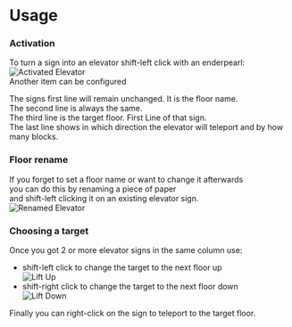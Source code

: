 [activate-lift]: https://raw.githubusercontent.com/CubeEngine/modules-extra/master/elevator/docs/image/activate-lift.jpg
[rename-lift]: https://raw.githubusercontent.com/CubeEngine/modules-extra/master/elevator/docs/image/rename-lift.jpg
[liftup]: https://raw.githubusercontent.com/CubeEngine/modules-extra/master/elevator/docs/image/liftup.jpg
[liftdown]: https://raw.githubusercontent.com/CubeEngine/modules-extra/master/elevator/docs/image/liftdown.jpg
# Usage

### Activation

To turn a sign into an elevator shift-left click with an enderpearl:  
![Activated Elevator][activate-lift]  
Another item can be configured 

The signs first line will remain unchanged. It is the floor name.  
The second line is always the same.  
The third line is the target floor. First Line of that sign.  
The last line shows in which direction the elevator will teleport and by how many blocks.  

### Floor rename

If you forget to set a floor name or want to change it afterwards  
you can do this by renaming a piece of paper  
and shift-left clicking it on an existing elevator sign.  
![Renamed Elevator][rename-lift]

### Choosing a target

Once you got 2 or more elevator signs in the same column use:
- shift-left click to change the target to the next floor up  
![Lift Up][liftup]
- shift-right click to change the target to the next floor down  
![Lift Down][liftdown]

Finally you can right-click on the sign to teleport to the target floor.